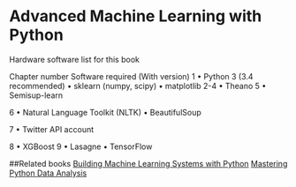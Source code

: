 # Advanced Machine Learning with Python

Hardware software list for this book


Chapter number	Software required (With version)
1             	•	Python 3 (3.4 recommended)
                •	sklearn (numpy, scipy)
                •	matplotlib
2-4	            •	Theano
5	              •	Semisup-learn

6	              •	Natural Language Toolkit (NLTK)
                •	BeautifulSoup

7	              •	Twitter API account

8	              •	XGBoost
9	              •	Lasagne
                •	TensorFlow
                
##Related books
[Building Machine Learning Systems with Python](https://www.packtpub.com/big-data-and-business-intelligence/building-machine-learning-systems-python?utm_source=github&utm_medium=repository&utm_campaign=9781782161400)
[Mastering Python Data Analysis](https://www.packtpub.com/big-data-and-business-intelligence/mastering-python-data-analysis?utm_source=github&utm_medium=repository&utm_campaign=9781783553297)
